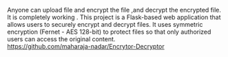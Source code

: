 Anyone can upload file and encrypt the file ,and decrypt the encrypted file.
It is completely working .
This project is a Flask-based web application that allows users to securely encrypt and decrypt files.
It uses symmetric encryption (Fernet - AES 128-bit) to protect files so that only authorized users can access the original content.<br>
https://github.com/maharaja-nadar/Encrytor-Decryptor
